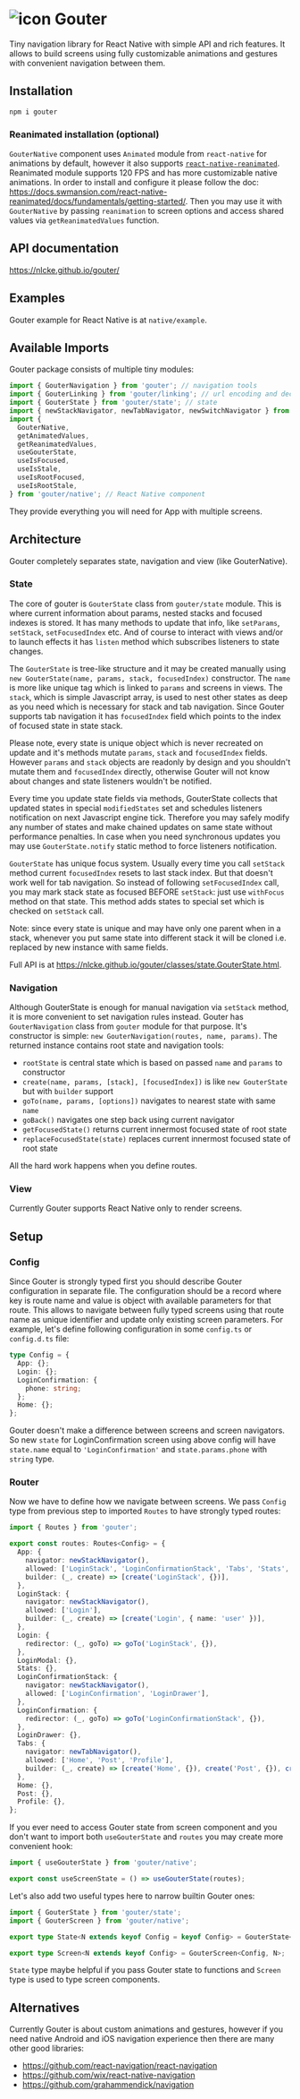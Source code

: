 # ![icon](media/icon.png) Gouter

Tiny navigation library for React Native with simple API and rich features. It allows to build
screens using fully customizable animations and gestures with convenient navigation between them.

## Installation

`npm i gouter`

### Reanimated installation (optional)

`GouterNative` component uses `Animated` module from `react-native` for animations by default,
however it also supports
[`react-native-reanimated`](https://docs.swmansion.com/react-native-reanimated/). Reanimated module
supports 120 FPS and has more customizable native animations. In order to install and configure it
please follow the doc:
https://docs.swmansion.com/react-native-reanimated/docs/fundamentals/getting-started/. Then you may
use it with `GouterNative` by passing `reanimation` to screen options and access shared values via
`getReanimatedValues` function.

## API documentation

https://nlcke.github.io/gouter/

## Examples

Gouter example for React Native is at `native/example`.

## Available Imports

Gouter package consists of multiple tiny modules:

```js
import { GouterNavigation } from 'gouter'; // navigation tools
import { GouterLinking } from 'gouter/linking'; // url encoding and decoding
import { GouterState } from 'gouter/state'; // state
import { newStackNavigator, newTabNavigator, newSwitchNavigator } from 'gouter/navigators'; // navigators
import {
  GouterNative,
  getAnimatedValues,
  getReanimatedValues,
  useGouterState,
  useIsFocused,
  useIsStale,
  useIsRootFocused,
  useIsRootStale,
} from 'gouter/native'; // React Native component
```

They provide everything you will need for App with multiple screens.

## Architecture

Gouter completely separates state, navigation and view (like GouterNative).

### State

The core of gouter is `GouterState` class from `gouter/state` module. This is where current
information about params, nested stacks and focused indexes is stored. It has many methods to update
that info, like `setParams`, `setStack`, `setFocusedIndex` etc. And of course to interact with views
and/or to launch effects it has `listen` method which subscribes listeners to state changes.

The `GouterState` is tree-like structure and it may be created manually using
`new GouterState(name, params, stack, focusedIndex)` constructor. The `name` is more like unique tag
which is linked to `params` and screens in views. The `stack`, which is simple Javascript array, is
used to nest other states as deep as you need which is necessary for stack and tab navigation. Since
Gouter supports tab navigation it has `focusedIndex` field which points to the index of focused
state in state stack.

Please note, every state is unique object which is never recreated on update and it's methods mutate
`params`, `stack` and `focusedIndex` fields. However `params` and `stack` objects are readonly by
design and you shouldn't mutate them and `focusedIndex` directly, otherwise Gouter will not know
about changes and state listeners wouldn't be notified.

Every time you update state fields via methods, GouterState collects that updated states in special
`modifiedStates` set and schedules listeners notification on next Javascript engine tick. Therefore
you may safely modify any number of states and make chained updates on same state without
performance penalties. In case when you need synchronous updates you may use `GouterState.notify`
static method to force listeners notification.

`GouterState` has unique focus system. Usually every time you call `setStack` method current
`focusedIndex` resets to last stack index. But that doesn't work well for tab navigation. So instead
of following `setFocusedIndex` call, you may mark stack state as focused BEFORE `setStack`: just use
`withFocus` method on that state. This method adds states to special set which is checked on
`setStack` call.

Note: since every state is unique and may have only one parent when in a stack, whenever you put
same state into different stack it will be cloned i.e. replaced by new instance with same fields.

Full API is at https://nlcke.github.io/gouter/classes/state.GouterState.html.

### Navigation

Although GouterState is enough for manual navigation via `setStack` method, it is more convenient to
set navigation rules instead. Gouter has `GouterNavigation` class from `gouter` module for that
purpose. It's constructor is simple: `new GouterNavigation(routes, name, params)`. The returned
instance contains root state and navigation tools:

- `rootState` is central state which is based on passed `name` and `params` to constructor
- `create(name, params, [stack], [focusedIndex])` is like `new GouterState` but with `builder`
  support
- `goTo(name, params, [options])` navigates to nearest state with same `name`
- `goBack()` navigates one step back using current navigator
- `getFocusedState()` returns current innermost focused state of root state
- `replaceFocusedState(state)` replaces current innermost focused state of root state

All the hard work happens when you define routes.

### View

Currently Gouter supports React Native only to render screens.

## Setup

### Config

Since Gouter is strongly typed first you should describe Gouter configuration in separate file. The
configuration should be a record where key is route name and value is object with available
parameters for that route. This allows to navigate between fully typed screens using that route name
as unique identifier and update only existing screen parameters. For example, let's define following
configuration in some `config.ts` or `config.d.ts` file:

```ts
type Config = {
  App: {};
  Login: {};
  LoginConfirmation: {
    phone: string;
  };
  Home: {};
};
```

Gouter doesn't make a difference between screens and screen navigators. So new `state` for
LoginConfirmation screen using above config will have `state.name` equal to `'LoginConfirmation'`
and `state.params.phone` with `string` type.

### Router

Now we have to define how we navigate between screens. We pass `Config` type from previous step to
imported `Routes` to have strongly typed routes:

```ts
import { Routes } from 'gouter';

export const routes: Routes<Config> = {
  App: {
    navigator: newStackNavigator(),
    allowed: ['LoginStack', 'LoginConfirmationStack', 'Tabs', 'Stats', 'LoginModal'],
    builder: (_, create) => [create('LoginStack', {})],
  },
  LoginStack: {
    navigator: newStackNavigator(),
    allowed: ['Login'],
    builder: (_, create) => [create('Login', { name: 'user' })],
  },
  Login: {
    redirector: (_, goTo) => goTo('LoginStack', {}),
  },
  LoginModal: {},
  Stats: {},
  LoginConfirmationStack: {
    navigator: newStackNavigator(),
    allowed: ['LoginConfirmation', 'LoginDrawer'],
  },
  LoginConfirmation: {
    redirector: (_, goTo) => goTo('LoginConfirmationStack', {}),
  },
  LoginDrawer: {},
  Tabs: {
    navigator: newTabNavigator(),
    allowed: ['Home', 'Post', 'Profile'],
    builder: (_, create) => [create('Home', {}), create('Post', {}), create('Profile', {})],
  },
  Home: {},
  Post: {},
  Profile: {},
};
```

If you ever need to access Gouter state from screen component and you don't want to import both
`useGouterState` and `routes` you may create more convenient hook:

```ts
import { useGouterState } from 'gouter/native';

export const useScreenState = () => useGouterState(routes);
```

Let's also add two useful types here to narrow builtin Gouter ones:

```ts
import { GouterState } from 'gouter/state';
import { GouterScreen } from 'gouter/native';

export type State<N extends keyof Config = keyof Config> = GouterState<Config, N>;

export type Screen<N extends keyof Config> = GouterScreen<Config, N>;
```

`State` type maybe helpful if you pass Gouter state to functions and `Screen` type is used to type
screen components.

## Alternatives

Currently Gouter is about custom animations and gestures, however if you need native Android and iOS
navigation experience then there are many other good libraries:

- https://github.com/react-navigation/react-navigation
- https://github.com/wix/react-native-navigation
- https://github.com/grahammendick/navigation

